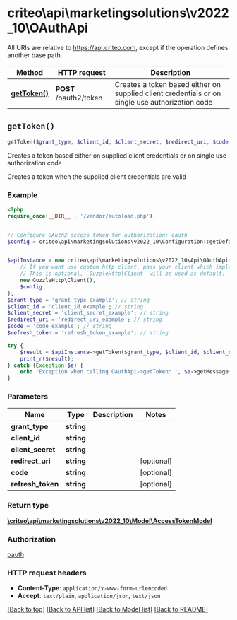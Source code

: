# criteo\api\marketingsolutions\v2022_10\OAuthApi

All URIs are relative to https://api.criteo.com, except if the operation defines another base path.

| Method | HTTP request | Description |
| ------------- | ------------- | ------------- |
| [**getToken()**](OAuthApi.md#getToken) | **POST** /oauth2/token | Creates a token based either on supplied client credentials or on single use authorization code |


## `getToken()`

```php
getToken($grant_type, $client_id, $client_secret, $redirect_uri, $code, $refresh_token): \criteo\api\marketingsolutions\v2022_10\Model\AccessTokenModel
```

Creates a token based either on supplied client credentials or on single use authorization code

Creates a token when the supplied client credentials are valid

### Example

```php
<?php
require_once(__DIR__ . '/vendor/autoload.php');


// Configure OAuth2 access token for authorization: oauth
$config = criteo\api\marketingsolutions\v2022_10\Configuration::getDefaultConfiguration()->setAccessToken('YOUR_ACCESS_TOKEN');


$apiInstance = new criteo\api\marketingsolutions\v2022_10\Api\OAuthApi(
    // If you want use custom http client, pass your client which implements `GuzzleHttp\ClientInterface`.
    // This is optional, `GuzzleHttp\Client` will be used as default.
    new GuzzleHttp\Client(),
    $config
);
$grant_type = 'grant_type_example'; // string
$client_id = 'client_id_example'; // string
$client_secret = 'client_secret_example'; // string
$redirect_uri = 'redirect_uri_example'; // string
$code = 'code_example'; // string
$refresh_token = 'refresh_token_example'; // string

try {
    $result = $apiInstance->getToken($grant_type, $client_id, $client_secret, $redirect_uri, $code, $refresh_token);
    print_r($result);
} catch (Exception $e) {
    echo 'Exception when calling OAuthApi->getToken: ', $e->getMessage(), PHP_EOL;
}
```

### Parameters

| Name | Type | Description  | Notes |
| ------------- | ------------- | ------------- | ------------- |
| **grant_type** | **string**|  | |
| **client_id** | **string**|  | |
| **client_secret** | **string**|  | |
| **redirect_uri** | **string**|  | [optional] |
| **code** | **string**|  | [optional] |
| **refresh_token** | **string**|  | [optional] |

### Return type

[**\criteo\api\marketingsolutions\v2022_10\Model\AccessTokenModel**](../Model/AccessTokenModel.md)

### Authorization

[oauth](../../README.md#oauth)

### HTTP request headers

- **Content-Type**: `application/x-www-form-urlencoded`
- **Accept**: `text/plain`, `application/json`, `text/json`

[[Back to top]](#) [[Back to API list]](../../README.md#endpoints)
[[Back to Model list]](../../README.md#models)
[[Back to README]](../../README.md)
